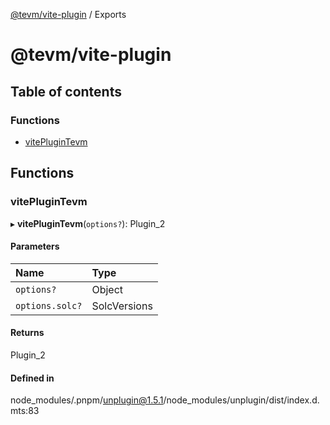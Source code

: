 [@tevm/vite-plugin](README.md) / Exports

# @tevm/vite-plugin

## Table of contents

### Functions

- [vitePluginTevm](undefined)

## Functions

### vitePluginTevm

▸ **vitePluginTevm**(`options?`): Plugin\_2

#### Parameters

| Name | Type |
| :------ | :------ |
| `options?` | Object |
| `options.solc?` | SolcVersions |

#### Returns

Plugin\_2

#### Defined in

node_modules/.pnpm/unplugin@1.5.1/node_modules/unplugin/dist/index.d.mts:83
